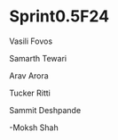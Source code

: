 # Sprint0.5F24
Vasili Fovos

Samarth Tewari

Arav Arora

Tucker Ritti

Sammit Deshpande

-Moksh Shah